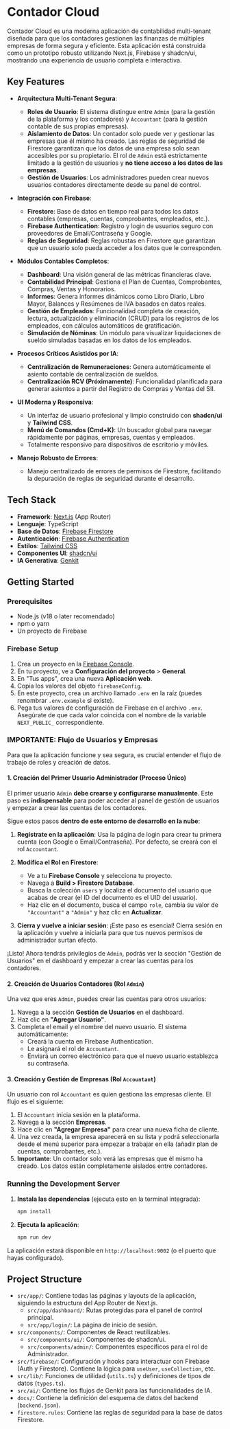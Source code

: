 
# Contador Cloud

Contador Cloud es una moderna aplicación de contabilidad multi-tenant diseñada para que los contadores gestionen las finanzas de múltiples empresas de forma segura y eficiente. Esta aplicación está construida como un prototipo robusto utilizando Next.js, Firebase y shadcn/ui, mostrando una experiencia de usuario completa e interactiva.

## Key Features

- **Arquitectura Multi-Tenant Segura**:
    - **Roles de Usuario**: El sistema distingue entre `Admin` (para la gestión de la plataforma y los contadores) y `Accountant` (para la gestión contable de sus propias empresas).
    - **Aislamiento de Datos**: Un contador solo puede ver y gestionar las empresas que él mismo ha creado. Las reglas de seguridad de Firestore garantizan que los datos de una empresa solo sean accesibles por su propietario. El rol de `Admin` está estrictamente limitado a la gestión de usuarios y **no tiene acceso a los datos de las empresas**.
    - **Gestión de Usuarios**: Los administradores pueden crear nuevos usuarios contadores directamente desde su panel de control.

- **Integración con Firebase**:
    - **Firestore**: Base de datos en tiempo real para todos los datos contables (empresas, cuentas, comprobantes, empleados, etc.).
    - **Firebase Authentication**: Registro y login de usuarios seguro con proveedores de Email/Contraseña y Google.
    - **Reglas de Seguridad**: Reglas robustas en Firestore que garantizan que un usuario solo pueda acceder a los datos que le corresponden.

- **Módulos Contables Completos**:
    - **Dashboard**: Una visión general de las métricas financieras clave.
    - **Contabilidad Principal**: Gestiona el Plan de Cuentas, Comprobantes, Compras, Ventas y Honorarios.
    - **Informes**: Genera informes dinámicos como Libro Diario, Libro Mayor, Balances y Resúmenes de IVA basados en datos reales.
    - **Gestión de Empleados**: Funcionalidad completa de creación, lectura, actualización y eliminación (CRUD) para los registros de los empleados, con cálculos automáticos de gratificación.
    - **Simulación de Nóminas**: Un módulo para visualizar liquidaciones de sueldo simuladas basadas en los datos de los empleados.

- **Procesos Críticos Asistidos por IA**:
    - **Centralización de Remuneraciones**: Genera automáticamente el asiento contable de centralización de sueldos.
    - **Centralización RCV (Próximamente)**: Funcionalidad planificada para generar asientos a partir del Registro de Compras y Ventas del SII.

- **UI Moderna y Responsiva**:
    - Un interfaz de usuario profesional y limpio construido con **shadcn/ui** y **Tailwind CSS**.
    - **Menú de Comandos (Cmd+K)**: Un buscador global para navegar rápidamente por páginas, empresas, cuentas y empleados.
    - Totalmente responsivo para dispositivos de escritorio y móviles.

- **Manejo Robusto de Errores**:
    - Manejo centralizado de errores de permisos de Firestore, facilitando la depuración de reglas de seguridad durante el desarrollo.

## Tech Stack

- **Framework**: [Next.js](https://nextjs.org/) (App Router)
- **Lenguaje**: TypeScript
- **Base de Datos**: [Firebase Firestore](https://firebase.google.com/docs/firestore)
- **Autenticación**: [Firebase Authentication](https://firebase.google.com/docs/auth)
- **Estilos**: [Tailwind CSS](https://tailwindcss.com/)
- **Componentes UI**: [shadcn/ui](https://ui.shadcn.com/)
- **IA Generativa**: [Genkit](https://firebase.google.com/docs/genkit)

## Getting Started

### Prerequisites

- Node.js (v18 o later recomendado)
- npm o yarn
- Un proyecto de Firebase

### Firebase Setup

1.  Crea un proyecto en la [Firebase Console](https://console.firebase.google.com/).
2.  En tu proyecto, ve a **Configuración del proyecto** > **General**.
3.  En "Tus apps", crea una nueva **Aplicación web**.
4.  Copia los valores del objeto `firebaseConfig`.
5.  En este proyecto, crea un archivo llamado `.env` en la raíz (puedes renombrar `.env.example` si existe).
6.  Pega tus valores de configuración de Firebase en el archivo `.env`. Asegúrate de que cada valor coincida con el nombre de la variable `NEXT_PUBLIC_` correspondiente.

### IMPORTANTE: Flujo de Usuarios y Empresas

Para que la aplicación funcione y sea segura, es crucial entender el flujo de trabajo de roles y creación de datos.

#### 1. Creación del Primer Usuario Administrador (Proceso Único)

El primer usuario `Admin` **debe crearse y configurarse manualmente**. Este paso es **indispensable** para poder acceder al panel de gestión de usuarios y empezar a crear las cuentas de los contadores.

Sigue estos pasos **dentro de este entorno de desarrollo en la nube**:

1.  **Regístrate en la aplicación**: Usa la página de login para crear tu primera cuenta (con Google o Email/Contraseña). Por defecto, se creará con el rol `Accountant`.

2.  **Modifica el Rol en Firestore**:
    - Ve a tu **Firebase Console** y selecciona tu proyecto.
    - Navega a **Build > Firestore Database**.
    - Busca la colección `users` y localiza el documento del usuario que acabas de crear (el ID del documento es el UID del usuario).
    - Haz clic en el documento, busca el campo `role`, cambia su valor de `"Accountant"` a `"Admin"` y haz clic en **Actualizar**.

3.  **Cierra y vuelve a iniciar sesión**: ¡Este paso es esencial! Cierra sesión en la aplicación y vuelve a iniciarla para que tus nuevos permisos de administrador surtan efecto.

¡Listo! Ahora tendrás privilegios de `Admin`, podrás ver la sección "Gestión de Usuarios" en el dashboard y empezar a crear las cuentas para los contadores.

#### 2. Creación de Usuarios Contadores (Rol `Admin`)

Una vez que eres `Admin`, puedes crear las cuentas para otros usuarios:

1.  Navega a la sección **Gestión de Usuarios** en el dashboard.
2.  Haz clic en **"Agregar Usuario"**.
3.  Completa el email y el nombre del nuevo usuario. El sistema automáticamente:
    - Creará la cuenta en Firebase Authentication.
    - Le asignará el rol de `Accountant`.
    - Enviará un correo electrónico para que el nuevo usuario establezca su contraseña.

#### 3. Creación y Gestión de Empresas (Rol `Accountant`)

Un usuario con rol `Accountant` es quien gestiona las empresas cliente. El flujo es el siguiente:

1.  El `Accountant` inicia sesión en la plataforma.
2.  Navega a la sección **Empresas**.
3.  Hace clic en **"Agregar Empresa"** para crear una nueva ficha de cliente.
4.  Una vez creada, la empresa aparecerá en su lista y podrá seleccionarla desde el menú superior para empezar a trabajar en ella (añadir plan de cuentas, comprobantes, etc.).
5.  **Importante**: Un contador solo verá las empresas que él mismo ha creado. Los datos están completamente aislados entre contadores.

### Running the Development Server

1.  **Instala las dependencias** (ejecuta esto en la terminal integrada):
    ```bash
    npm install
    ```

2.  **Ejecuta la aplicación**:
    ```bash
    npm run dev
    ```

La aplicación estará disponible en `http://localhost:9002` (o el puerto que hayas configurado).

## Project Structure

- `src/app/`: Contiene todas las páginas y layouts de la aplicación, siguiendo la estructura del App Router de Next.js.
    - `src/app/dashboard/`: Rutas protegidas para el panel de control principal.
    - `src/app/login/`: La página de inicio de sesión.
- `src/components/`: Componentes de React reutilizables.
    - `src/components/ui/`: Componentes de shadcn/ui.
    - `src/components/admin/`: Componentes específicos para el rol de Administrador.
- `src/firebase/`: Configuración y hooks para interactuar con Firebase (Auth y Firestore). Contiene la lógica para `useUser`, `useCollection`, etc.
- `src/lib/`: Funciones de utilidad (`utils.ts`) y definiciones de tipos de datos (`types.ts`).
- `src/ai/`: Contiene los flujos de Genkit para las funcionalidades de IA.
- `docs/`: Contiene la definición del esquema de datos del backend (`backend.json`).
- `firestore.rules`: Contiene las reglas de seguridad para la base de datos Firestore.
